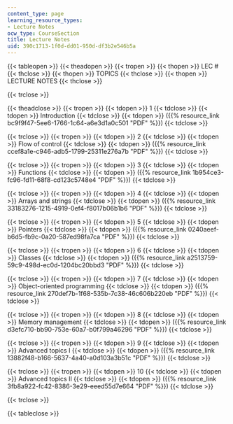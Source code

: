 ```yaml
---
content_type: page
learning_resource_types:
- Lecture Notes
ocw_type: CourseSection
title: Lecture Notes
uid: 390c1713-1f0d-dd01-950d-df3b2e546b5a
---
```


{{< tableopen >}}
{{< theadopen >}}
{{< tropen >}}
{{< thopen >}}
LEC #
{{< thclose >}}
{{< thopen >}}
TOPICS
{{< thclose >}}
{{< thopen >}}
LECTURE NOTES
{{< thclose >}}

{{< trclose >}}

{{< theadclose >}}
{{< tropen >}}
{{< tdopen >}}
1
{{< tdclose >}}
{{< tdopen >}}
Introduction
{{< tdclose >}}
{{< tdopen >}}
({{% resource_link bc9f9f47-5ee6-1766-1c64-a6e3d1a0c501 "PDF" %}})
{{< tdclose >}}

{{< trclose >}}
{{< tropen >}}
{{< tdopen >}}
2
{{< tdclose >}}
{{< tdopen >}}
Flow of control
{{< tdclose >}}
{{< tdopen >}}
({{% resource_link ccef8a1e-c946-adb5-1799-25311e276a7b "PDF" %}})
{{< tdclose >}}

{{< trclose >}}
{{< tropen >}}
{{< tdopen >}}
3
{{< tdclose >}}
{{< tdopen >}}
Functions
{{< tdclose >}}
{{< tdopen >}}
({{% resource_link 1b954ce3-fc96-fd11-68f8-cd123c5748e4 "PDF" %}})
{{< tdclose >}}

{{< trclose >}}
{{< tropen >}}
{{< tdopen >}}
4
{{< tdclose >}}
{{< tdopen >}}
Arrays and strings
{{< tdclose >}}
{{< tdopen >}}
({{% resource_link 33183276-1215-4919-0ef4-f8017b06b1b6 "PDF" %}})
{{< tdclose >}}

{{< trclose >}}
{{< tropen >}}
{{< tdopen >}}
5
{{< tdclose >}}
{{< tdopen >}}
Pointers
{{< tdclose >}}
{{< tdopen >}}
({{% resource_link 0240aeef-b6d5-fb9c-0a20-587ed98fa7ca "PDF" %}})
{{< tdclose >}}

{{< trclose >}}
{{< tropen >}}
{{< tdopen >}}
6
{{< tdclose >}}
{{< tdopen >}}
Classes
{{< tdclose >}}
{{< tdopen >}}
({{% resource_link a2513759-59c9-498d-ec0d-1204bc20bbd3 "PDF" %}})
{{< tdclose >}}

{{< trclose >}}
{{< tropen >}}
{{< tdopen >}}
7
{{< tdclose >}}
{{< tdopen >}}
Object-oriented programming
{{< tdclose >}}
{{< tdopen >}}
({{% resource_link 270def7b-1f68-535b-7c38-46c606b220eb "PDF" %}})
{{< tdclose >}}

{{< trclose >}}
{{< tropen >}}
{{< tdopen >}}
8
{{< tdclose >}}
{{< tdopen >}}
Memory management
{{< tdclose >}}
{{< tdopen >}}
({{% resource_link d3efc710-bb90-753e-60a7-b0f799a46296 "PDF" %}})
{{< tdclose >}}

{{< trclose >}}
{{< tropen >}}
{{< tdopen >}}
9
{{< tdclose >}}
{{< tdopen >}}
Advanced topics I
{{< tdclose >}}
{{< tdopen >}}
({{% resource_link 13882f48-b166-5637-4a40-a0d103a3b51c "PDF" %}})
{{< tdclose >}}

{{< trclose >}}
{{< tropen >}}
{{< tdopen >}}
10
{{< tdclose >}}
{{< tdopen >}}
Advanced topics II
{{< tdclose >}}
{{< tdopen >}}
({{% resource_link 3fb8a922-fc42-8386-3e29-eeed55d7e664 "PDF" %}})
{{< tdclose >}}

{{< trclose >}}

{{< tableclose >}}